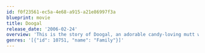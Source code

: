 ```yaml
---
id: f0f23561-ec5a-4e68-a915-a21e86997f3a
blueprint: movie
title: Doogal
release_date: '2006-02-24'
overview: 'This is the story of Doogal, an adorable candy-loving mutt who goes on a mission to save the world.'
genres: '[{"id": 10751, "name": "Family"}]'
---
```


